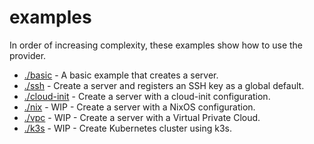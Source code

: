# examples

In order of increasing complexity, these examples show how to use the provider.

- [./basic](./basic/main.tf) - A basic example that creates a server.
- [./ssh](./ssh/main.tf) - Create a server and registers an SSH key as a global default.
- [./cloud-init](./cloud-init/main.tf) - Create a server with a cloud-init configuration.
- [./nix](./nix/main.tf) - WIP - Create a server with a NixOS configuration.
- [./vpc](./vpc/main.tf) - WIP - Create a server with a Virtual Private Cloud.
- [./k3s](./k3s/main.tf) - WIP - Create Kubernetes cluster using k3s.
